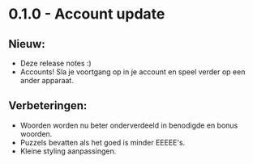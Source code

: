 # 0.1.0 - Account update

## Nieuw:
- Deze release notes :)
- Accounts! Sla je voortgang op in je account en speel verder op een ander apparaat.

## Verbeteringen:
- Woorden worden nu beter onderverdeeld in benodigde en bonus woorden.
- Puzzels bevatten als het goed is minder EEEEE's.
- Kleine styling aanpassingen.
